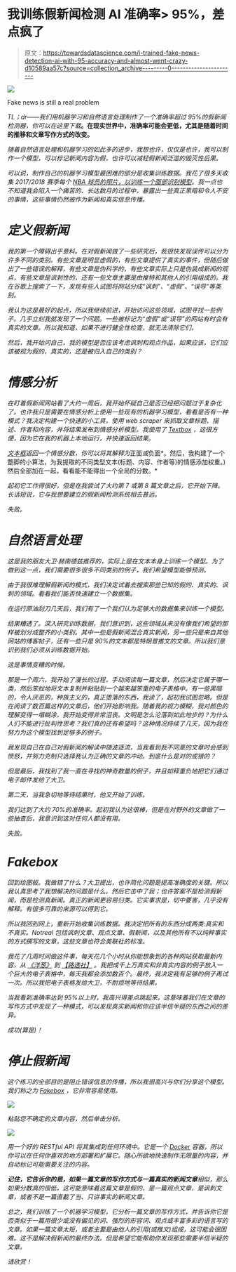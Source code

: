 # 我训练假新闻检测 AI 准确率> 95%，差点疯了

> 原文：<https://towardsdatascience.com/i-trained-fake-news-detection-ai-with-95-accuracy-and-almost-went-crazy-d10589aa57c?source=collection_archive---------0----------------------->

![](img/d8ba2af6856bee7ec195fc22ccd24e1b.png)

Fake news is still a real problem

*TL；dr——我们用机器学习和自然语言处理制作了一个准确率超过 95%的假新闻检测器，你可以在这里下载*[](https://goo.gl/2cvBmp)**。在现实世界中，准确率可能会更低，尤其是随着时间的推移和文章写作方式的改变。**

*随着自然语言处理和机器学习的如此多的进步，我想也许，仅仅是也许，我可以制作一个模型，可以标记新闻内容为假，也许可以减轻假新闻泛滥的毁灭性后果。*

*可以说，制作自己的机器学习模型最困难的部分是收集训练数据。我花了很多天收集 2017/2018 赛季每个 [NBA 球员的照片，以训练一个面部识别模型](/5-things-i-learned-training-an-ai-model-on-every-nba-player-32d906b28688)。我一点也不知道我会陷入一个痛苦的、长达数月的过程中，暴露出一些真正黑暗和令人不安的事情，这些事情仍然被作为新闻和真实信息传播。*

# *定义假新闻*

*我的第一个障碍出乎意料。在对假新闻做了一些研究后，我很快发现误传可以分为许多不同的类别。有些文章是明显虚假的，有些文章提供了真实的事件，但随后做出了一些错误的解释，有些文章是伪科学的，有些文章实际上只是伪装成新闻的观点，有些文章是讽刺性的，还有一些文章主要是由推特和其他人的引用组成的。我在谷歌上搜索了一下，发现有些人试图将网站分成“讽刺”、“虚假”、“误导”等类别。*

*我认为这是最好的起点，所以我继续前进，开始访问这些领域，试图寻找一些例子。几乎立刻我就发现了一个问题。一些被标记为“虚假”或“误导”的网站有时会有真实的文章。所以我知道，如果不进行健全性检查，就无法清除它们。*

*然后，我开始问自己，我的模型是否应该考虑讽刺和观点作品，如果应该，它们应该被视为假的，真实的，还是被归入自己的类别？*

# *情感分析*

*在盯着假新闻网站看了大约一周后，我开始怀疑自己是否已经把问题过于复杂化了。也许我只是需要在情感分析上使用一些现有的机器学习模型，看看是否有一种模式？我决定构建一个快速的小工具，使用 web scraper 来抓取文章标题、描述、作者和内容，并将结果发布到情感分析模型。我使用了 [Textbox](https://goo.gl/2cvBmp) ，这很方便，因为它在我的机器上本地运行，并快速返回结果。*

*[文本框](https://goo.gl/2cvBmp)返回一个情感分数，你可以将其解释为*正面*或*负面*。然后，我构建了一个蹩脚的小算法，为我提取的不同类型文本(标题、内容、作者等)的情感添加权重。)然后全部加在一起，看看能不能得出一个全局的分数。*

*起初它工作得很好，但是在我尝试了大约第 7 或第 8 篇文章之后，它开始下降。长话短说，它与我想要建立的假新闻检测系统相去甚远。*

*失败。*

# ***自然语言处理***

*这是我的朋友大卫·赫南德兹推荐的，实际上是在文本本身上训练一个模型。为了做到这一点，我们需要很多很多不同类别的例子，我们希望模型能够预测。*

*由于我很难理解假新闻的模式，我们决定试着去搜索那些已知的假的、真实的、讽刺的领域。看看我们能否快速建立一个数据集。*

*在运行原油刮刀几天后，我们有了一个我们认为足够大的数据集来训练一个模型。*

*结果糟透了。深入研究训练数据，我们意识到，这些领域从来没有像我们希望的那样被划分成整齐的小类别。其中一些是假新闻混合真实新闻，另一些只是来自其他网站的博客帖子，还有一些只是 90%的文本都是特朗普推文的文章。所以我们意识到我们必须从训练数据开始。*

*这是事情变糟的时候。*

*那是一个周六，我开始了漫长的过程，手动阅读每一篇文章，然后决定它属于哪一类，然后笨拙地将文本复制并粘贴到一个越来越笨重的电子表格中。有一些黑暗的，令人厌恶的，种族主义的，真正堕落的东西，我读了，起初我试图忽略。但是在阅读了数百篇这样的文章后，他们开始影响我。随着我的视力模糊，我对颜色的理解变得一塌糊涂，我开始变得非常沮丧。文明是怎么沦落到如此地步的？为什么人们不能进行批判性思考？我们真的还有希望吗？这种情况持续了几天，因为我在努力为这个模型找到足够多的例子。*

*我发现自己在自己对假新闻的解读中随波逐流，当我看到我不同意的文章时会感到愤怒，并努力克制只选择我认为正确的文章的冲动。到底什么是对的或错的？*

*但是最后，我找到了我一直在寻找的神奇数量的例子，并且如释重负地把它们通过电子邮件发给了大卫。*

*第二天，当我急切地等待结果时，他又开始了训练。*

*我们达到了大约 70%的准确率。起初我认为这很棒，但是在对野外的文章做了一些抽查后，我意识到这对任何人都没有用。*

*失败。*

# *Fakebox*

*回到绘图板。我做错了什么？大卫提出，也许简化问题是提高准确度的关键。所以我认真思考了我想解决的问题是什么。然后它击中了我；也许答案不是检测假新闻，而是检测真新闻。真正的新闻更容易归类。它实事求是，切中要害，几乎没有解释。有很多可靠的来源可以得到它。*

*所以我回到网上，重新开始收集训练数据。我决定把所有的东西分成两类:真实和不真实。Notreal 包括讽刺文章、观点文章、假新闻，以及其他所有不以纯粹事实的方式撰写的文章，这些文章也符合美联社的标准。*

*我花了几周时间做这件事，每天花几个小时从你能想象到的各种网站获取最新内容，从 [*《洋葱》*](http://theonion.com) 到 [*【路透社】*](http://reuters.com) 。我把成千上万真实和非真实内容的例子放入一个巨大的电子表格中，每天我都会添加数百个。最终，我决定我有足够的例子再试一次。所以我把电子表格发给大卫，不耐烦地等待结果。*

*当我看到准确率达到 95%以上时，我高兴得差点跳起来。这意味着我们在文章的写作方式中发现了一种模式，可以发现真实新闻和你应该半信半疑的东西之间的差异。*

*成功(算是)！*

# *停止假新闻*

*这个练习的全部目的是阻止错误信息的传播，所以我很高兴与你们分享这个模型。我们称之为 [Fakebox](https://goo.gl/8eTTJE) ，它非常容易使用。*

*![](img/0b9ec1dbd810847b0f3c9655301a4257.png)*

*粘贴您不确定的文章内容，然后单击分析。*

*![](img/0b9ec1dbd810847b0f3c9655301a4257.png)*

*用一个好的 RESTful API 将其集成到任何环境中。它是一个 [Docker](http://docker.com) 容器，所以你可以在任何你喜欢的地方部署和扩展它。随心所欲地快速制作无限量的内容，并自动标记可能需要关注的内容。*

***记住，它告诉你的是，如果一篇文章的写作方式与一篇真实的新闻文章**相似，那么如果分数真的很低，这可能意味着这篇文章是假的，是一篇观点文章，是讽刺文章，或者不是一篇直截了当、只讲事实的新闻文章。*

*总之，我们训练了一个机器学习模型，它分析一篇文章的写作方式，并告诉你它是否类似于一篇用很少或没有偏见的词、强烈的形容词、观点或丰富多彩的语言写的文章。如果一篇文章太短，或者主要是由他人的引用(或推文)组成，这可能会很困难。这不是解决假新闻的最终办法。但是希望它能帮助你发现那些需要半信半疑的文章。*

*请欣赏！*